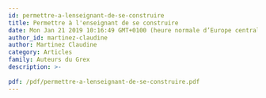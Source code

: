```yaml
---
id: permettre-a-lenseignant-de-se-construire
title: Permettre à l'enseignant de se construire
date: Mon Jan 21 2019 10:16:49 GMT+0100 (heure normale d’Europe centrale)
author_id: martinez-claudine
author: Martinez Claudine
category: Articles
family: Auteurs du Grex
description: >-
 
pdf: /pdf/permettre-a-lenseignant-de-se-construire.pdf
---
```

